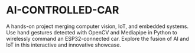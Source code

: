 # AI-CONTROLLED-CAR
A hands-on project merging computer vision, IoT, and embedded systems. Use hand gestures detected with OpenCV and Mediapipe in Python to wirelessly command an ESP32-connected car. Explore the fusion of AI and IoT in this interactive and innovative showcase.
